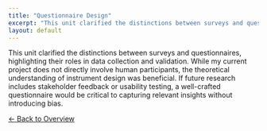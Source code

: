 ```yaml
---
title: "Questionnaire Design"
excerpt: "This unit clarified the distinctions between surveys and questionnaires, highlighting their roles in data collection and..."
layout: default
---
```


This unit clarified the distinctions between surveys and questionnaires, highlighting their roles in data collection and validation. While my current project does not directly involve human participants, the theoretical understanding of instrument design was beneficial. If future research includes stakeholder feedback or usability testing, a well-crafted questionnaire would be critical to capturing relevant insights without introducing bias.

[← Back to Overview](portfolio-4.md)
